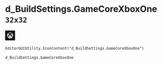 # d_BuildSettings.GameCoreXboxOne `32x32`
<img src="/img/d_BuildSettings.GameCoreXboxOne.png" width=32 height=32>

``` CSharp
EditorGUIUtility.IconContent("d_BuildSettings.GameCoreXboxOne")
```
```
d_BuildSettings.GameCoreXboxOne
```
